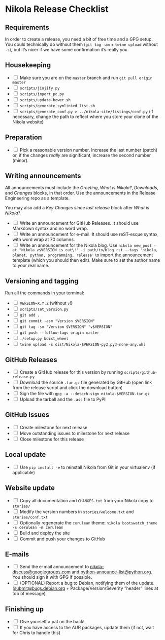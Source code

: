 # Nikola Release Checklist

## Requirements

In order to create a release, you need a bit of free time and a GPG setup. You could technically do without them (`git tag -am` + `twine upload` without `-s`), but it’s nicer if we have some confirmation it’s really you.

## Housekeeping

 * <input type="checkbox"> Make sure you are on the `master` branch and run `git pull origin master`
 * <input type="checkbox"> `scripts/jinjify.py`
 * <input type="checkbox"> `scripts/import_po.py`
 * <input type="checkbox"> `scripts/update-bower.sh`
 * <input type="checkbox"> `scripts/generate_symlinked_list.sh`
 * <input type="checkbox"> `scripts/generate_conf.py > ../nikola-site/listings/conf.py` (if necessary, change the path to reflect where you store your clone of the Nikola website)

## Preparation

 * <input type="checkbox"> Pick a reasonable version number. Increase the last number (patch) or, if the changes *really* are significant, increase the second number (minor).

## Writing announcements

All announcements must include the *Greeting*, *What is Nikola?*, *Downloads*, and *Changes* blocks, in that order. Use the announcements in the Release Engineering repo as a template.

You may also add a *Key Changes since last release* block after *What is Nikola?*.

 * <input type="checkbox"> Write an announcement for GitHub Releases. It should use Markdown syntax and no word wrap.
 * <input type="checkbox"> Write an announcement for e-mail. It should use reST-esque syntax, with word wrap at 70 columns.
 * <input type="checkbox"> Write an announcement for the Nikola blog. Use `nikola new_post -et "Nikola v$VERSION is out\!" -i path/to/blog.rst --tags 'nikola, planet, python, programming, release'` to import the announcement template (which you should then edit). Make sure to set the author name to your real name.

## Versioning and tagging

Run all the commands in your terminal:

 * <input type="checkbox"> `VERSION=X.Y.Z` (without `v`!)
 * <input type="checkbox"> `scripts/set_version.py`
 * <input type="checkbox"> `git add .`
 * <input type="checkbox"> `git commit -asm "Version $VERSION"`
 * <input type="checkbox"> `git tag -sm "Version $VERSION" "v$VERSION"`
 * <input type="checkbox"> `git push --follow-tags origin master`
 * <input type="checkbox"> `./setup.py bdist_wheel`
 * <input type="checkbox"> `twine upload -s dist/Nikola-$VERSION-py2.py3-none-any.whl`

## GitHub Releases

 * <input type="checkbox"> Create a GitHub release for this version by running `scripts/github-release.py`
 * <input type="checkbox"> Download the source `.tar.gz` file generated by GitHub (open link from the release script and click the download button)
 * <input type="checkbox"> Sign the file with `gpg -a --detach-sign nikola-$VERSION.tar.gz`
 * <input type="checkbox"> Upload the tarball and the `.asc` file to PyPI

## GitHub Issues

 * <input type="checkbox"> Create milestone for next release
 * <input type="checkbox"> Move outstanding issues to milestone for next release
 * <input type="checkbox"> Close milestone for this release

## Local update

 * <input type="checkbox"> Use `pip install -e` to reinstall Nikola from Git in your virtualenv (if applicable)

## Website update

 * <input type="checkbox"> Copy all documentation and `CHANGES.txt` from your Nikola copy to `stories/`
 * <input type="checkbox"> Modify the version numbers in `stories/welcome.txt` and `stories/conf.txt`
 * <input type="checkbox"> Optionally regenerate the `cerulean` theme: `nikola bootswatch_theme -s cerulean -n cerulean`
 * <input type="checkbox"> Build and deploy the site
 * <input type="checkbox"> Commit and push your changes to GitHub

## E-mails

 * <input type="checkbox"> Send the e-mail announcement to <nikola-discuss@googlegroups.com> and <python-announce-list@python.org>. You should sign it with GPG if possible.
 * <input type="checkbox"> (OPTIONAL) Report a bug to Debian, notifying them of the update.  (<submit@bugs.debian.org> + Package/Version/Severity “header” lines at top of message)

## Finishing up

 * <input type="checkbox"> Give yourself a pat on the back!
 * <input type="checkbox"> If you have access to the AUR packages, update them (if not, wait for Chris to handle this)
